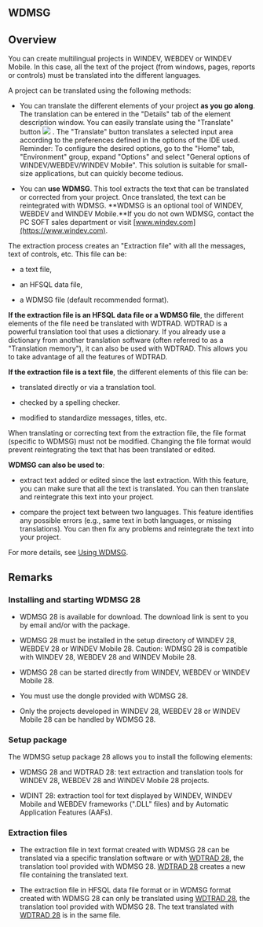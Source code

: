 


## WDMSG
			



<a name="NOTE1"></a>
<a name="NOTE1_1"></a>


## Overview
<a name="overview_ELTTEXTE000223"></a>
You can create multilingual projects in WINDEV, WEBDEV or WINDEV Mobile. In this case, all the text of the project (from windows, pages, reports or controls) must be translated into the different languages.

A project can be translated using the following methods:

- You can translate the different elements of your project **as you go along**. The translation can be entered in the "Details" tab of the element description window. 
	You can easily translate using the "Translate" button ![](https://doc.pcsoft.fr/en-US/images/image.awp?langid=3&name=Combo_des_saisie_btn_multilangue.GIF)
. The "Translate" button translates a selected input area according to the preferences defined in the options of the IDE used. Reminder: To configure the desired options, go to the "Home" tab, "Environment" group, expand "Options" and select "General options of WINDEV/WEBDEV/WINDEV Mobile". This solution is suitable for small-size applications, but can quickly become tedious.

- You can **use WDMSG**. This tool extracts the text that can be translated or corrected from your project. Once translated, the text can be reintegrated with WDMSG.
	**WDMSG is an optional tool of WINDEV, WEBDEV and WINDEV Mobile.**If you do not own WDMSG, contact the PC SOFT sales department or visit [www.windev.com](https://www.windev.com).




The extraction process creates an "Extraction file" with all the messages, text of controls, etc. This file can be: 

- a text file, 

- an HFSQL data file,

- a WDMSG file (default recommended format). 




**If the extraction file is an HFSQL data file or a WDMSG file**, the different elements of the file need be translated with WDTRAD. WDTRAD is a powerful translation tool that uses a dictionary. 
If you already use a dictionary from another translation software (often referred to as a "Translation memory"), it can also be used with WDTRAD. This allows you to take advantage of all the features of WDTRAD. 

**If the extraction file is a text file**, the different elements of this file can be:

- translated directly or via a translation tool.

- checked by a spelling checker.

- modified to standardize messages, titles, etc.


When translating or correcting text from the extraction file, the file format (specific to WDMSG) must not be modified. Changing the file format would prevent reintegrating the text that has been translated or edited.

**WDMSG can also be used to**:

- extract text added or edited since the last extraction. With this feature, you can make sure that all the text is translated. You can then translate and reintegrate this text into your project.

- compare the project text between two languages. This feature identifies any possible errors (e.g., same text in both languages, or missing translations). You can then fix any problems and reintegrate the text into your project.


For more details, see [Using WDMSG](../WDMsg/3518039.md).

<a name="NOTE2"></a>
<a name="NOTE2_1"></a>


## Remarks
<a name="remarks_ELTTEXTE000247"></a>


### Installing and starting WDMSG 28
<a name="installing_and_starting_wdmsg_docparamversion_ELTPARAGRAPHE000073"></a>



- WDMSG 28 is available for download. The download link is sent to you by email and/or with the package. 

- WDMSG 28 must be installed in the setup directory of WINDEV 28, WEBDEV 28 or WINDEV Mobile 28.
	Caution: WDMSG 28 is compatible with WINDEV 28, WEBDEV 28 and WINDEV Mobile 28.

- WDMSG 28 can be started directly from WINDEV, WEBDEV or WINDEV Mobile 28.

- You must use the dongle provided with WDMSG 28.

- Only the projects developed in WINDEV 28, WEBDEV 28 or WINDEV Mobile 28 can be handled by WDMSG 28.



<a name="NOTE2_2"></a>


### Setup package
<a name="setup_package_ELTPARAGRAPHE000121"></a>

The WDMSG setup package 28 allows you to install the following elements: 

- WDMSG 28 and WDTRAD 28: text extraction and translation tools for WINDEV 28, WEBDEV 28 and WINDEV Mobile 28 projects. 

- WDINT 28: extraction tool for text displayed by WINDEV, WINDEV Mobile and WEBDEV frameworks (".DLL" files) and by Automatic Application Features (AAFs). 



<a name="NOTE2_3"></a>


### Extraction files
<a name="extraction_files_ELTPARAGRAPHE000147"></a>



- The extraction file in text format created with WDMSG 28 can be translated via a specific translation software or with [WDTRAD 28](../WDTrad/3518010.md), the translation tool provided with WDMSG 28. [WDTRAD 28](../WDTrad/3518010.md) creates a new file containing the translated text. 

- The extraction file in HFSQL data file format or in WDMSG format created with WDMSG 28 can only be translated using [WDTRAD 28](../WDTrad/3518010.md), the translation tool provided with WDMSG 28. The text translated with [WDTRAD 28](../WDTrad/3518010.md) is in the same file. 





